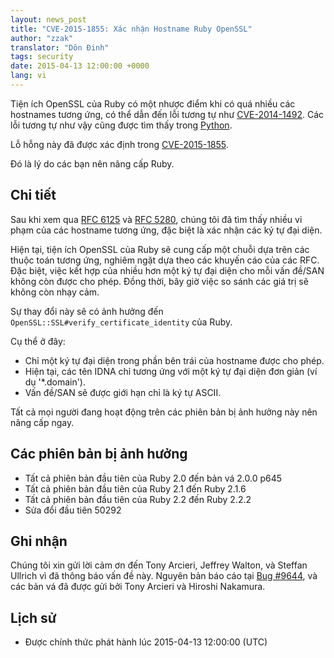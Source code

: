 ```yaml
---
layout: news_post
title: "CVE-2015-1855: Xác nhận Hostname Ruby OpenSSL"
author: "zzak"
translator: "Dôn Đinh"
tags: security
date: 2015-04-13 12:00:00 +0000
lang: vi
---
```


Tiện ích OpenSSL của Ruby có một nhược điểm khi có quá nhiều các hostnames tương ứng, có thể dẫn đến lỗi tương tự như [CVE-2014-1492][CVE-2014-1492]. Các lỗi tương tự như vậy cũng được tìm thấy trong [Python][python-hostname-bug].

Lỗ hỗng này đã được xác định trong [CVE-2015-1855][CVE-2015-1855].

Đó là lý do các bạn nên nâng cấp Ruby.

## Chi tiết

Sau khi xem qua [RFC 6125][RFC-6125] và [RFC 5280][RFC-5280], chúng tôi đã tìm thấy nhiều vi phạm của các hostname tương ứng, đặc biệt là xác nhận các ký tự đại diện.

Hiện tại, tiện ích OpenSSL của Ruby sẽ cung cấp một chuỗi dựa trên các thuộc toán tương ứng, nghiêm ngặt dựa theo các khuyến cáo của các RFC. Đặc biệt, việc kết hợp của nhiều hơn một ký tự đại diện cho mỗi vấn đề/SAN không còn được cho phép. Đồng thời, bây giờ việc so sánh các giá trị sẽ không còn nhạy cảm.

Sự thay đổi này sẽ có ảnh hưởng đến `OpenSSL::SSL#verify_certificate_identity` của Ruby.

Cụ thể ở đây:

* Chỉ một ký tự đại diện trong phần bên trái của hostname được cho phép.
* Hiện tại, các tên IDNA chỉ tương ứng với một ký tự đại diện đơn giản (ví dụ '*.domain').
* Vấn đề/SAN sẽ được giới hạn chỉ là ký tự ASCII.

Tất cả mọi người đang hoạt động trên các phiên bản bị ảnh hưởng này nên nâng cấp ngay.

## Các phiên bản bị ảnh hưởng

* Tất cả phiên bản đầu tiên của Ruby 2.0 đến bản vá 2.0.0 p645
* Tất cả phiên bản đầu tiên của Ruby 2.1 đến Ruby 2.1.6
* Tất cả phiên bản đầu tiên của Ruby 2.2 đến Ruby 2.2.2
* Sửa đổi đầu tiên 50292

## Ghi nhận

Chúng tôi xin gửi lời cảm ơn đến Tony Arcieri, Jeffrey Walton, và Steffan Ullrich vì đã thông báo vấn đề này. Nguyên bản báo cáo tại [Bug #9644][Bug-9644], và các bản vá đã được gửi bởi Tony Arcieri và Hiroshi Nakamura.

## Lịch sử

* Được chính thức phát hành lúc 2015-04-13 12:00:00 (UTC)

[CVE-2014-1492]: https://bugzilla.mozilla.org/show_bug.cgi?id=903885
[python-hostname-bug]: https://bugs.python.org/issue17997
[CVE-2015-1855]: http://cve.mitre.org/cgi-bin/cvename.cgi?name=CVE-2015-1855
[RFC-6125]: https://tools.ietf.org/html/rfc6125
[RFC-5280]: https://tools.ietf.org/html/rfc5280
[Bug-9644]: https://bugs.ruby-lang.org/issues/9644
